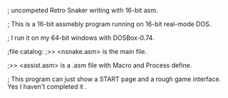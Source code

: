 ; uncompeted Retro Snaker writing with 16-bit asm.

; This is a 16-bit assmebly program running on 16-bit real-mode DOS.

; I run it on my 64-bit windows with DOSBox-0.74.

;file catalog:
;>> <nsnake.asm> is the main file.

;>> <assist.asm> is a .asm file with Macro and Process define.


; This program can just show a START page and a rough game interface. Yes I haven't completed it .
